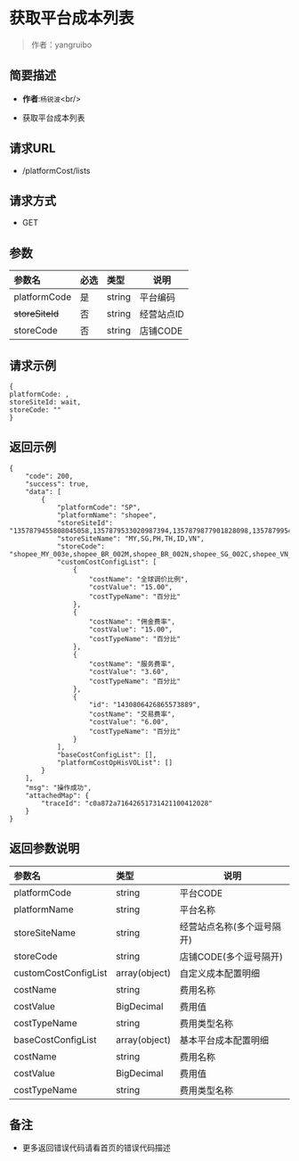 # 获取平台成本列表

> 作者：yangruibo

## 简要描述

- **作者**:`杨锐波`&lt;br/>

- 获取平台成本列表

## 请求URL
- /platformCost/lists

## 请求方式
- GET

## 参数

|参数名|必选|类型|说明|
|:----    |:---|:----- |-----   |
|platformCode |是  |string | 平台编码    |
|~~storeSiteId~~ |否  |string | 经营站点ID    |
|storeCode |否  |string | 店铺CODE    |

## 请求示例
``` 
{
platformCode: ,
storeSiteId: wait,
storeCode: ""
}
```

## 返回示例

```
{
    "code": 200,
    "success": true,
    "data": [
        {
            "platformCode": "SP",
            "platformName": "shopee",
            "storeSiteId": "1357879455808045058,1357879533020987394,1357879877901828098,1357879954657591297,1357880036261969922,1357880097511391233",
            "storeSiteName": "MY,SG,PH,TH,ID,VN",
            "storeCode": "shopee_MY_003e,shopee_BR_002M,shopee_BR_002N,shopee_SG_002C,shopee_VN_01KL,shopee_TH_0026,shopee_VN_01KM,shopee_ID_0028,shopee_PH_002B,shopee_VN_002K,shopee_PH_01KK,shopee_MY_0025,shopee_PH_002A,shopee_VN_002L,shopee_PH_01KI,shopee_TW_002P,shopee_TH_01KJ,shopee_TH_01KG,shopee_TH_01KH,shopee_ID_0029,shopee_SG_002J,shopee_TH_0027,shopee_SG_01D2,shopee_TH_01KN,shopee_TW_002O,shopee_MY_0073,shopee_TH_01D0,shopee_VN_01KO",
            "customCostConfigList": [
                {
                    "costName": "全球调价比例",
                    "costValue": "15.00",
                    "costTypeName": "百分比"
                },
                {
                    "costName": "佣金费率",
                    "costValue": "15.00",
                    "costTypeName": "百分比"
                },
                {
                    "costName": "服务费率",
                    "costValue": "3.60",
                    "costTypeName": "百分比"
                },
                {
                    "id": "1430806426865573889",
                    "costName": "交易费率",
                    "costValue": "6.00",
                    "costTypeName": "百分比"
                }
            ],
            "baseCostConfigList": [],
            "platformCostOpHisVOList": []
        }
    ],
    "msg": "操作成功",
    "attachedMap": {
        "traceId": "c0a872a71642651731421100412028"
    }
}
```

## 返回参数说明

|参数名|类型|说明|
|:-----  |:-----|-----                           |
|platformCode |string   |平台CODE   |
|platformName |string   |平台名称   |
|storeSiteName |string   |经营站点名称(多个逗号隔开)   |
|storeCode |string   |店铺CODE(多个逗号隔开)   |
|customCostConfigList |array(object)   |自定义成本配置明细   |
|    costName |string   |费用名称   |
|    costValue |BigDecimal   |费用值   |
|    costTypeName |string   |费用类型名称   |
|baseCostConfigList |array(object)   |基本平台成本配置明细   |
|    costName |string   |费用名称   |
|    costValue |BigDecimal   |费用值   |
|    costTypeName |string   |费用类型名称   |
## 备注 

- 更多返回错误代码请看首页的错误代码描述